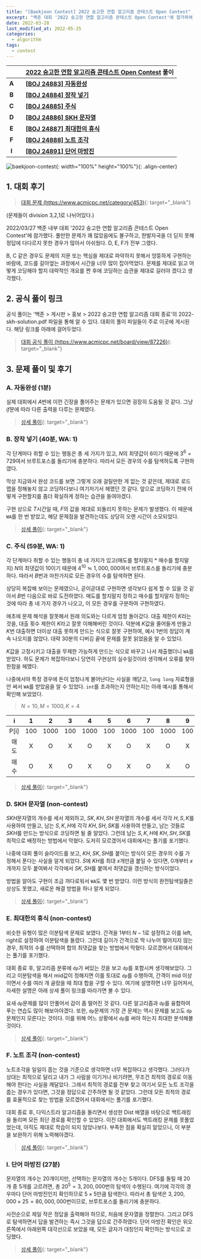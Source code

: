```yaml
---
title: "[Baekjoon Contest] 2022 숭고한 연합 알고리즘 콘테스트 Open Contest"
excerpt: "백준 대회 '2022 숭고한 연합 알고리즘 콘테스트 Open Contest'에 참가하여 문제를 푼 소감과 간단한 풀이 작성"
date: 2022-03-28
last_modified_at: 2022-05-25
categories:
  - algorithm
tags:
  - contest
---
```


|||[2022 숭고한 연합 알고리즘 콘테스트 Open Contest](https://burningfalls.github.io/contest/skh2022-baekjoon-contest/) 풀이|
|:---:|:---:|:---|
|**A**||**[[BOJ 24883] 자동완성](https://burningfalls.github.io/algorithm/boj-24883/)**|
|**B**||**[[BOJ 24884] 장작 넣기](https://burningfalls.github.io/algorithm/boj-24884/)**|
|**C**||**[[BOJ 24885] 주식](https://burningfalls.github.io/algorithm/boj-24885/)**|
|**D**||**[[BOJ 24886] SKH 문자열](https://burningfalls.github.io/algorithm/boj-24886/)**|
|**E**||**[[BOJ 24887] 최대한의 휴식](https://burningfalls.github.io/algorithm/boj-24887/)**|
|**F**||**[[BOJ 24888] 노트 조각](https://burningfalls.github.io/algorithm/boj-24888/)**|
|**I**||**[[BOJ 24891] 단어 마방진](https://burningfalls.github.io/algorithm/boj-24891/)**|

![baekjoon-contest](https://user-images.githubusercontent.com/30232837/160306756-9eb761cd-fe1d-4f43-acf6-b4a4879e2dbe.png "baekjoon-contest"){: width="100%" height="100%"}{: .align-center}

## 1. 대회 후기

> [대회 문제 (https://www.acmicpc.net/category/453)](https://www.acmicpc.net/category/453){: target="_blank"}

(문제들이 division 3,2,1로 나뉘어있다.)

2022/03/27 백준 내부 대회 '2022 숭고한 연합 알고리즘 콘테스트 Open Contest'에 참가했다. 풀만한 문제가 꽤 많았음에도 불구하고, 한발자국을 더 딛지 못해 정답에 다다르지 못한 경우가 많아서 아쉬웠다. D, E, F가 전부 그랬다.

B, C 같은 경우도 문제의 지문 또는 핵심을 제대로 파악하지 못해서 엉뚱하게 구현하는 바람에, 코드를 갈아엎는 과정에서 시간을 너무 많이 잡아먹었다. 문제를 제대로 읽고 어떻게 코딩해야 할지 대략적인 개요를 짠 후에 코딩하는 습관을 제대로 길러야 겠다고 생각했다.

## 2. 공식 풀이 링크
공식 풀이는 '백준 > 게시판 > 홍보 > 2022 숭고한 연합 알고리즘 대회 종료'의 2022-skh-solution.pdf 파일을 통해 알 수 있다. 대회의 풀이 파일들이 주로 이곳에 게시된다. 해당 링크를 아래에 걸어두었다.

> [대회 공식 풀이 (https://www.acmicpc.net/board/view/87226)](https://www.acmicpc.net/board/view/87226){: target="_blank"}

## 3. 문제 풀이 및 후기

### A. 자동완성 (1분)

실제 대회에서 $A$번에 이런 긴장을 풀어주는 문제가 있으면 굉장히 도움될 것 같다. 그냥 $if$문에 따라 다른 출력을 다루는 문제였다.

> [상세 풀이](https://burningfalls.github.io/algorithm/boj-24883/){: target="_blank"}

### B. 장작 넣기 (40분, WA: 1)

각 단계마다 취할 수 있는 행동은 총 세 가지가 있고, $N$의 최댓값이 $6$이기 때문에 $3^6=729$여서 브루트포스를 돌리기에 충분하다. 따라서 모든 경우의 수를 탐색하도록 구현하였다.

막상 지금와서 완성 코드를 보면 그렇게 오래 걸릴만한 게 없는 것 같은데, 제대로 로드맵을 정해놓지 않고 코딩하다보니 여기저기서 헤맸던 것 같다. 앞으로 코딩하기 전에 어떻게 구현할지를 좀더 확실하게 정하는 습관을 들여야겠다.

구현 상으로 $T$시간일 때, $F$의 값을 제대로 되돌리지 못하는 문제가 발생했다. 이 때문에 `WA`를 한 번 받았고, 해당 문제점을 발견하는데도 상당히 오랜 시간이 소모되었다.

> [상세 풀이](https://burningfalls.github.io/algorithm/boj-24884/){: target="_blank"}

### C. 주식 (59분, WA: 1)

각 단계마다 취할 수 있는 행동이 총 네 가지가 있고(매도를 할지말지 * 매수를 할지말지) $N$의 최댓값이 $10$이기 때문에 $4^{10}\fallingdotseq 1,000,000$여서 브루트포스를 돌리기에 충분하다. 따라서 $B$번과 마찬가지로 모든 경우의 수를 탐색하면 된다.

상당히 복잡해 보이는 문제였으나, 곧이곧대로 구현하면 생각보다 쉽게 할 수 있을 것 같아서 $B$번 다음으로 바로 도전하였다. 매도를 할지말지 정하고 매수를 할지말지 정하는 것에 따라 총 네 가지 경우가 나오고, 이 모든 경우를 구분하여 구현하였다.

애초에 문제 해석을 잘못해서 원래 의도와는 다르게 엄청 돌아갔다. 대출 제한이 $K$라는 것을, 대출 횟수 제한이 $K$라고 잘못 이해해버린 것이다. 덕분에 $K$값을 줄어들게 만들고 $K$번 대출하면 더이상 대출 못하게 만드는 식으로 잘못 구현하여, 예시 1번의 정답이 계속 나오지를 않았다. 대략 30분의 디버깅 끝에 문제를 잘못 읽었음을 알 수 있었다.

$K$값을 고정시키고 대출을 무제한 가능하게 만드는 식으로 바꾸고 나서 제출했더니 `WA`를 받았다. 하도 문제가 복잡하다보니 당연히 구현상의 실수일것이라 생각해서 오류를 찾아 한참을 헤맸다. 

나중에서야 특정 경우에 돈이 엄청나게 불어난다는 사실을 깨닫고, `long long` 자료형을 안 써서 `WA`를 받았음을 알 수 있었다. `int`를 초과하는지 안하는지는 아래 예시를 통해서 확인해 보았었다.

> $N=10, M=1000, K=4$

|i|1|2|3|4|5|6|7|8|9|10|
|:---:|:---:|:---:|:---:|:---:|:---:|:---:|:---:|:---:|:---:|:---:|
|P[i]|100|1000|100|1000|100|1000|100|1000|100|1000|
|매도|X|O|X|O|X|O|X|O|X|O|
|매수|O|X|O|X|O|X|O|X|O|X|

> [상세 풀이](https://burningfalls.github.io/algorithm/boj-24885/){: target="_blank"}

### D. SKH 문자열 (non-contest)

$SKH$문자열의 개수를 세서 제외하고, $SK, KH, SH$ 문자열의 개수를 세서 각각 $H, S, K$를 사용하여 만들고, 남는 $S, K, H$에 각각 $KH, SH, SK$를 사용하여 만들고, 남는 것들로 $SKH$를 만드는 방식으로 코딩하면 될 줄 알았다. 그런데 남는 $S, K, H$에 $KH, SH, SK$를 최적으로 배정하는 방법에서 막혔다. 도저히 모르겠어서 대회에서는 풀기를 포기했다.

나중에 대회 풀이 슬라이드를 보고, $KH, SK, SH$를 붙이는 방식이 모든 경우의 수를 가정해서 푼다는 사실을 알게 되었다. $S$에 $KH$를 최대 $x$개만큼 붙일 수 있다면, $0$개부터 $x$개까지 모두 붙여봐서 각각에서 $SK, SH$를 붙여서 최댓값을 갱신하는 방식이었다.

방법을 알아도 구현이 조금 까다로워서 `WA`도 몇 번 받았다. 이런 방식의 완전탐색일줄은 상상도 못했고, 새로운 해결 방법을 하나 알게 되었다.

> [상세 풀이](https://burningfalls.github.io/algorithm/boj-24886/){: target="_blank"}

### E. 최대한의 휴식 (non-contest)

비슷한 유형이 많은 이분탐색 문제로 보였다. 간격을 $1$부터 $N-1$로 설정하고 이를 left, right로 설정하여 이분탐색을 돌렸다. 그런데 길이가 간격으로 딱 나누어 떨어지지 않는 경우, 최적의 수를 선택하여 합의 최댓값을 찾는 방법에서 막혔다. 모르겠어서 대회에서는 풀기를 포기했다.

대회 종료 후, 알고리즘 분류에 `dp`가 써있는 것을 보고 `dp`를 포함시켜 생각해보았다. 그리고 이분탐색을 해서 mid값이 정해지면 이를 토대로 `dp`를 수행하여, 간격이 mid 이상이면서 수를 여러 개 골랐을 때 최대 합을 구할 수 있다. 여기에 설명하면 너무 길어져서, 자세한 설명은 아래 상세 풀이 링크를 따라가면 볼 수 있다.

요새 `dp`문제를 많이 안풀어서 감이 좀 떨어진 것 같다. 다른 알고리즘과 `dp`를 융합하여 푸는 연습도 많이 해보아야겠다. 또한, `dp`문제의 가장 큰 문제는 역시 문제를 보고도 `dp`문제인지 모른다는 것이다. 이를 위해 어느 상황에서 `dp`를 써야 하는지 최대한 분석해볼 것이다.

> [상세 풀이](https://burningfalls.github.io/algorithm/boj-24887/){: target="_blank"}

### F. 노트 조각 (non-contest)

노트조각을 일일이 줍는 것을 기준으로 생각하면 너무 복잡하다고 생각했다. 그러다가 상대는 최적으로 달리고 내가 그 사람을 이기거나 비기려면, 무조건 최적의 경로로 이동해야 한다는 사실을 깨달았다. 그래서 최적의 경로를 전부 찾고 여기서 모든 노트 조각을 줍는 경우가 있다면, 그것을 정답으로 간주하면 될 것 같았다. 그런데 모든 최적의 경로를 효율적으로 찾는 방법을 모르겠어서 대회에서는 풀기를 포기했다.

대회 종료 후, 다익스트라 알고리즘을 돌리면서 생성한 Dist 배열을 바탕으로 백트래킹을 돌리며 모든 최단 경로를 확인할 수 있었다. 이전 대회에서도 백트래킹 문제를 못풀었었는데, 아직도 제대로 학습이 되지 않았나보다. 부족한 점을 확실히 알았으니, 이 부분을 보완하기 위해 노력해야겠다.

> [상세 풀이](https://burningfalls.github.io/algorithm/boj-24888/){: target="_blank"}

### I. 단어 마방진 (27분)

문자열의 개수는 20개이지만, 선택하는 문자열의 개수는 5개이다. DFS를 돌릴 때 20개 중 5개를 고르려면, 총 $20^5=3,200,000$번의 탐색이 수행된다. 여기에 각각의 경우마다 단어 마방진인지 확인하므로 $5\times 5$만큼 탐색한다. 따라서 총 탐색은 $3,200,000\times 25=80,000,000$번이므로, 브루트포스를 돌리기에 충분하다.

사전순으로 제일 작은 정답을 출력해야 하므로, 처음에 문자열을 정렬한다. 그리고 DFS로 탐색하면서 답을 발견하는 즉시 그것을 답으로 간주하였다. 단어 마방진 확인은 위오른쪽에서 아래왼쪽 대각선으로 보았을 때, 모든 글자가 대칭인지 확인하는 방식으로 코딩했다.

> [상세 풀이](https://burningfalls.github.io/algorithm/boj-24891/){: target="_blank"}
